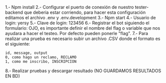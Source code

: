 1.- Npm install
2.- Configurar el puerto de conexión de nuestro tester-backend que deberia estar corriendo, para hacer esta configuración editamos el archivo .env y .env.development
3.- Npm start
4.- Usuario de login: yersy
5.- Clave de login: 123456
6.- Registrar el bot siguiendo el formulario: OJO, es importante definir el nombre del flag o variable que nos ayudara a hacer el testeo. Por defecto pueden ponerle "flag".
7.- Para realizar una prueba es necesario subir un archivo .CSV donde el formato es el siguiente:
    
    id, message, output
    0, como hago un reclamo, RECLAMO
    1, como me inscribo, INSCRIPCION

8.- Realizar pruebas y descargar resultado (NO GUARDAMOS RESULTADOS EN BD)